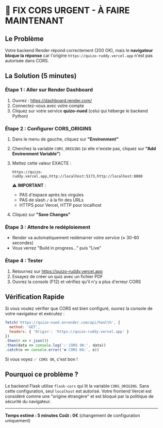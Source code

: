 # 🚨 FIX CORS URGENT - À FAIRE MAINTENANT

## Le Problème
Votre backend Render répond correctement (200 OK), mais le **navigateur bloque la réponse** car l'origine `https://quizo-ruddy.vercel.app` n'est pas autorisée dans CORS.

## La Solution (5 minutes)

### Étape 1 : Aller sur Render Dashboard
1. Ouvrez : https://dashboard.render.com/
2. Connectez-vous avec votre compte
3. Cliquez sur votre service **quizo-nued** (celui qui héberge le backend Python)

### Étape 2 : Configurer CORS_ORIGINS
1. Dans le menu de gauche, cliquez sur **"Environment"**
2. Cherchez la variable `CORS_ORIGINS` (si elle n'existe pas, cliquez sur **"Add Environment Variable"**)
3. Mettez cette valeur EXACTE :
   ```
   https://quizo-ruddy.vercel.app,http://localhost:5173,http://localhost:8080
   ```
   ⚠️ **IMPORTANT** : 
   - PAS d'espace après les virgules
   - PAS de slash `/` à la fin des URLs
   - HTTPS pour Vercel, HTTP pour localhost

4. Cliquez sur **"Save Changes"**

### Étape 3 : Attendre le redéploiement
- Render va automatiquement redémarrer votre service (≈ 30-60 secondes)
- Vous verrez "Build in progress..." puis "Live"

### Étape 4 : Tester
1. Retournez sur https://quizo-ruddy.vercel.app
2. Essayez de créer un quiz avec un fichier PDF
3. Ouvrez la console (F12) et vérifiez qu'il n'y a plus d'erreur CORS

## Vérification Rapide

Si vous voulez vérifier que CORS est bien configuré, ouvrez la console de votre navigateur et exécutez :

```javascript
fetch('https://quizo-nued.onrender.com/api/health', {
  method: 'GET',
  headers: { 'Origin': 'https://quizo-ruddy.vercel.app' }
})
.then(r => r.json())
.then(data => console.log('✅ CORS OK:', data))
.catch(e => console.error('❌ CORS KO:', e))
```

Si vous voyez `✅ CORS OK`, c'est bon !

## Pourquoi ce problème ?

Le backend Flask utilise `flask-cors` qui lit la variable `CORS_ORIGINS`. Sans cette configuration, seul `localhost` est autorisé. Votre frontend Vercel est considéré comme une "origine étrangère" et est bloqué par la politique de sécurité du navigateur.

---

**Temps estimé : 5 minutes**
**Coût : 0€** (changement de configuration uniquement)
